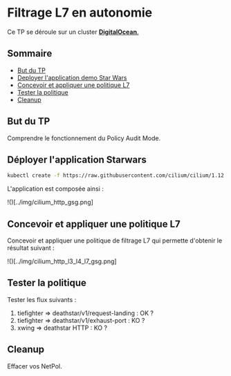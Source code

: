 # Filtrage L7 en autonomie

Ce TP se déroule sur un cluster <ins>**DigitalOcean**<ins>.

## Sommaire

* [But du TP](#but-du-tp)
* [Deployer l'application demo Star Wars](#deployer-lapplication-demo-star-wars)
* [Concevoir et appliquer une politique L7](#concevoir-et-appliquer-une-politique-l7)
* [Tester la politique](#tester-la-politique)
* [Cleanup](#cleanup)

## But du TP

Comprendre le fonctionnement du Policy Audit Mode.

## Déployer l'application Starwars

``` bash
kubectl create -f https://raw.githubusercontent.com/cilium/cilium/1.12.1/examples/minikube/http-sw-app.yaml
```

L'application est composée ainsi :

!()[../img/cilium_http_gsg.png]

## Concevoir et appliquer une politique L7

Concevoir et appliquer une politique de filtrage L7 qui permette d'obtenir le résultat suivant :  

!()[../img/cilium_http_l3_l4_l7_gsg.png]

## Tester la politique

Tester les flux suivants :

1) tiefighter => deathstar/v1/request-landing : OK ?
2) tiefighter => deathstar/v1/exhaust-port : KO ?
3) xwing => deathstar HTTP : KO ?

## Cleanup

Effacer vos NetPol.
